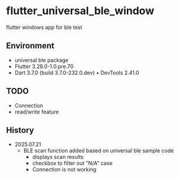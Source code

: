 # flutter_universal_ble_window

flutter windows app for ble test

## Environment
- universal ble package
- Flutter 3.28.0-1.0.pre.70
- Dart 3.7.0 (build 3.7.0-232.0.dev) • DevTools 2.41.0

## TODO
- Connection
- read/write feature

## History
- 2025.07.21
  - BLE scan function added based on universal ble sample code
    - displays scan results
    - checkbox to filter out "N/A" case
    - Connection is not working

